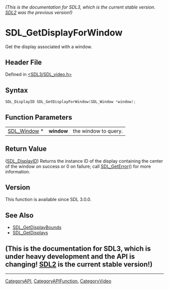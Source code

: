 ###### (This is the documentation for SDL3, which is the current stable version. [SDL2](https://wiki.libsdl.org/SDL2/) was the previous version!)
# SDL_GetDisplayForWindow

Get the display associated with a window.

## Header File

Defined in [<SDL3/SDL_video.h>](https://github.com/libsdl-org/SDL/blob/main/include/SDL3/SDL_video.h)

## Syntax

```c
SDL_DisplayID SDL_GetDisplayForWindow(SDL_Window *window);
```

## Function Parameters

|                            |            |                      |
| -------------------------- | ---------- | -------------------- |
| [SDL_Window](SDL_Window) * | **window** | the window to query. |

## Return Value

([SDL_DisplayID](SDL_DisplayID)) Returns the instance ID of the display
containing the center of the window on success or 0 on failure; call
[SDL_GetError](SDL_GetError)() for more information.

## Version

This function is available since SDL 3.0.0.

## See Also

- [SDL_GetDisplayBounds](SDL_GetDisplayBounds)
- [SDL_GetDisplays](SDL_GetDisplays)


## (This is the documentation for SDL3, which is under heavy development and the API is changing! [SDL2](https://wiki.libsdl.org/SDL2/) is the current stable version!)



----
[CategoryAPI](CategoryAPI), [CategoryAPIFunction](CategoryAPIFunction), [CategoryVideo](CategoryVideo)

